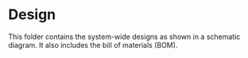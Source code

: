 # Design
This folder contains the system-wide designs as shown in a schematic diagram. It also includes the bill of materials (BOM).
